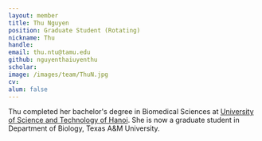 ```yaml
---
layout: member
title: Thu Nguyen
position: Graduate Student (Rotating)
nickname: Thu
handle:
email: thu.ntu@tamu.edu
github: nguyenthaiuyenthu
scholar: 
image: /images/team/ThuN.jpg
cv: 
alum: false
---
```


Thu completed her bachelor's degree in Biomedical Sciences at [University of Science and Technology of Hanoi][1]. She is now a graduate student in Department of Biology, Texas A&M University. 

[1]:https://usth.edu.vn/en/